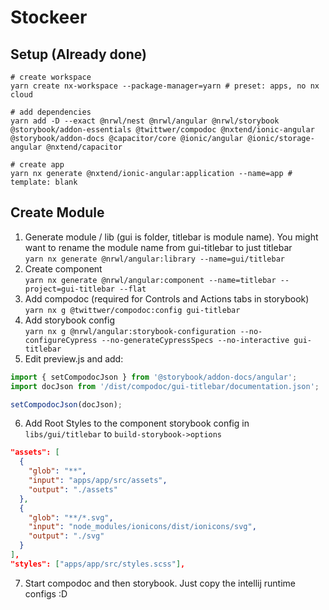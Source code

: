 

# Stockeer

## Setup (Already done)
```shell
# create workspace
yarn create nx-workspace --package-manager=yarn # preset: apps, no nx cloud

# add dependencies
yarn add -D --exact @nrwl/nest @nrwl/angular @nrwl/storybook @storybook/addon-essentials @twittwer/compodoc @nxtend/ionic-angular @storybook/addon-docs @capacitor/core @ionic/angular @ionic/storage-angular @nxtend/capacitor

# create app
yarn nx generate @nxtend/ionic-angular:application --name=app # template: blank
```

## Create Module

1. Generate module / lib (gui is folder, titlebar is module name). You might want to rename the module name from gui-titlebar to just titlebar <br>
  `yarn nx generate @nrwl/angular:library --name=gui/titlebar`
2. Create component <br>`yarn nx generate @nrwl/angular:component --name=titlebar --project=gui-titlebar --flat`
3. Add compodoc (required for Controls and Actions tabs in storybook)<br>
  `yarn nx g @twittwer/compodoc:config gui-titlebar`
4. Add storybook config <br>
  `yarn nx g @nrwl/angular:storybook-configuration --no-configureCypress --no-generateCypressSpecs --no-interactive gui-titlebar`
5. Edit preview.js and add:
```typescript
import { setCompodocJson } from '@storybook/addon-docs/angular';
import docJson from '/dist/compodoc/gui-titlebar/documentation.json';

setCompodocJson(docJson);
```
6. Add Root Styles to the component storybook config in `libs/gui/titlebar` to `build-storybook->options`
```json
"assets": [
  {
    "glob": "**",
    "input": "apps/app/src/assets",
    "output": "./assets"
  },
  {
    "glob": "**/*.svg",
    "input": "node_modules/ionicons/dist/ionicons/svg",
    "output": "./svg"
  }
],
"styles": ["apps/app/src/styles.scss"],
```
7. Start compodoc and then storybook. Just copy the intellij runtime configs :D
